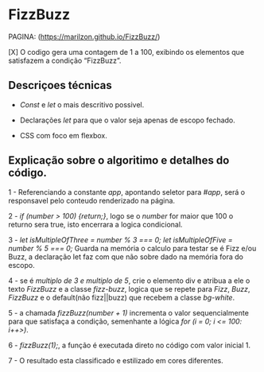 # FizzBuzz

PAGINA: (https://marilzon.github.io/FizzBuzz/)

[X] O codigo gera uma contagem de 1 a 100, exibindo os elementos que satisfazem a condição “FizzBuzz”.

## Descriçoes técnicas

 - *Const* e *let* o mais descritivo possivel.

 - Declarações *let* para que o valor seja apenas de escopo fechado.

 - CSS com foco em flexbox.

## Explicação sobre o algoritimo e detalhes do código.

1 - Referenciando a constante *app*, apontando seletor para *#app*, será o responsavel pelo conteudo renderizado na página.

2 - *if (number > 100) {return;}*, logo se o *number* for maior que 100 o returno sera true, isto encerrara a logica condicional.

3 - *let isMultipleOfThree = number % 3 === 0;
    let isMultipleOfFive = number % 5 === 0;*
    Guarda na memória o calculo para testar se é Fizz e/ou Buzz, a declaração let faz com que não sobre dado na memória fora do escopo.

4 - se é *multiplo de 3 e multiplo de 5*, crie o elemento div e atribua a ele o texto *FizzBuzz* e a classe *fizz-buzz*, logica que se repete para *Fizz*, *Buzz*, *FizzBuzz* e o default(não fizz||buzz) que recebem a classe *bg-white*.

5 - a chamada *fizzBuzz(number + 1)* incrementa o valor sequencialmente para que satisfaça a condição, semenhante a lógica *for (i = 0; i <= 100: i++>)*.

6 - *fizzBuzz(1);*, a função é executada direto no código com valor inicial 1.

7 - O resultado esta classificado e estilizado em cores diferentes.
